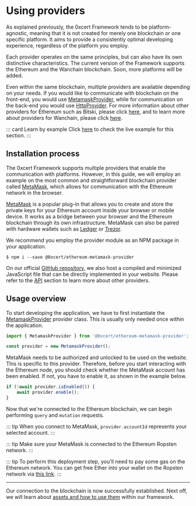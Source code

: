# Using providers

As explained previously, the 0xcert Framework tends to be platform-agnostic, meaning that it is not created for merely one blockchain or one specific platform. It aims to provide a consistently optimal developing experience, regardless of the platform you employ.

Each provider operates on the same principles, but can also have its own distinctive characteristics. The current version of the Framework supports the Ethereum and the Wanchain blockchain. Soon, more platforms will be added.

Even within the same blockchain, multiple providers are available depending on your needs. If you would like to communicate with blockchain on the front-end, you would use [MetamaskProvider](/api/ethereum.html#metamask-provider), while for communication on the back-end you would use [HttpProvider](/api/ethereum.html#http-provider). For more information about other providers for Ethereum such as Bitski, please click [here](/api/ethereum.html#api-ethereum), and to learn more about providers for Wanchain, please click [here](/api/wanchain.html#api-wanchain).

::: card Learn by example
Click [here](https://codesandbox.io/s/github/0xcert/example-using-providers?module=%2FREADME.md) to check the live example for this section.
:::

## Installation process

The 0xcert Framework supports multiple providers that enable the communication with platforms. However, in this guide, we will employ an example on the most common and straightforward blockchain provider called [MetaMask](https://metamask.io/), which allows for communication with the Ethereum network in the browser.

[MetaMask](https://metamask.io/) is a popular plug-in that allows you to create and store the private keys for your Ethereum account inside your browser or mobile device. It works as a bridge between your browser and the Ethereum blockchain through its own infrastructure. MetaMask can also be paired with hardware wallets such as [Ledger](https://www.ledger.com/) or [Trezor](https://trezor.io/).

We recommend you employ the provider module as an NPM package in your application.

```ell
$ npm i --save @0xcert/ethereum-metamask-provider
```

On our official [GitHub repository](https://github.com/0xcert/framework), we also host a compiled and minimized JavaScript file that can be directly implemented in your website. Please refer to the [API](/api/ethereum.html) section to learn more about other providers.

## Usage overview

To start developing the application, we have to first instantiate the [MetamaskProvider](/api/ethereum.html#metamask-provider) provider class. This is usually only needed once within the application.

```ts
import { MetamaskProvider } from '@0xcert/ethereum-metamask-provider';

const provider = new MetamaskProvider();
```

MetaMask needs to be authorized and unlocked to be used on the website. This is specific to this provider. Therefore, before you start interacting with the Ethereum node, you should check whether the MetaMask account has been enabled. If not, you have to enable it, as shown in the example below.

```ts
if (!await provider.isEnabled()) {
    await provider.enable();
}
```

Now that we're connected to the Ethereum blockchain, we can begin performing `query` and `mutation` requests.

::: tip
When you connect to MetaMask, `provider.accountId` represents your selected account.
:::

::: tip
Make sure your MetaMask is connected to the Ethereum Ropsten network.
:::

::: tip
To perform this deployment step, you'll need to pay some gas on the Ethereum network. You can get free Ether into your wallet on the Ropsten network via [this link](https://faucet.ropsten.be/).
:::

---

Our connection to the blockchain is now successfully established. Next off, we will learn about [assets and how to use them](/guide/about-assets.html#assets-are-non-fungible) within our framework.
